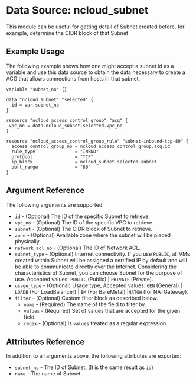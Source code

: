 # Data Source: ncloud_subnet

This module can be useful for getting detail of Subnet created before. for example, determine the CIDR block of that Subnet

## Example Usage

The following example shows how one might accept a subnet id as a variable and use this data source to obtain the data necessary to create a ACG that allows connections from hosts in that subnet.

```hcl
variable "subnet_no" {}

data "ncloud_subnet" "selected" {
  id = var.subnet_no
}

resource "ncloud_access_control_group" "acg" {
 vpc_no = data.ncloud_subnet.selected.vpc_no
}

resource "ncloud_access_control_group_rule" "subnet-inbound-tcp-80" {
  access_control_group_no = ncloud_access_control_group.acg.id
  rule_type               = "INBND"
  protocol                = "TCP"
  ip_block                = ncloud_subnet.selected.subnet
  port_range              = "80"
}
```

## Argument Reference

The following arguments are supported:

* `id` - (Optional) The ID of the specific Subnet to retrieve.
* `vpc_no` - (Optional) The ID of the specific VPC to retrieve.
* `subnet` - (Optional) The CIDR block of Subnet to retrieve. 
* `zone` - (Optional) Available zone where the subnet will be placed physically.
* `network_acl_no` - (Optional) The ID of Network ACL.
* `subnet_type` - (Optional) Internet connectivity. If you use `PUBLIC`, all VMs created within Subnet will be assigned a certified IP by default and will be able to communicate directly over the Internet. Considering the characteristics of Subnet, you can choose Subnet for the purpose of use. Accepted values: `PUBLIC` (Public) | `PRIVATE` (Private).
* `usage_type` - (Optional) Usage type, Accepted values: `GEN` (General) | `LOADB` (For LoadBalancer) | `BM` (For BareMetal) |`NATGW` (for NATGateway).
* `filter` - (Optional) Custom filter block as described below.
  * `name` - (Required) The name of the field to filter by.
  * `values` - (Required) Set of values that are accepted for the given field.
  * `regex` - (Optional) is `values` treated as a regular expression.

## Attributes Reference

In addition to all arguments above, the following attributes are exported:

* `subnet_no` - The ID of Subnet. (It is the same result as `id`)
* `name` - The name of Subnet.
